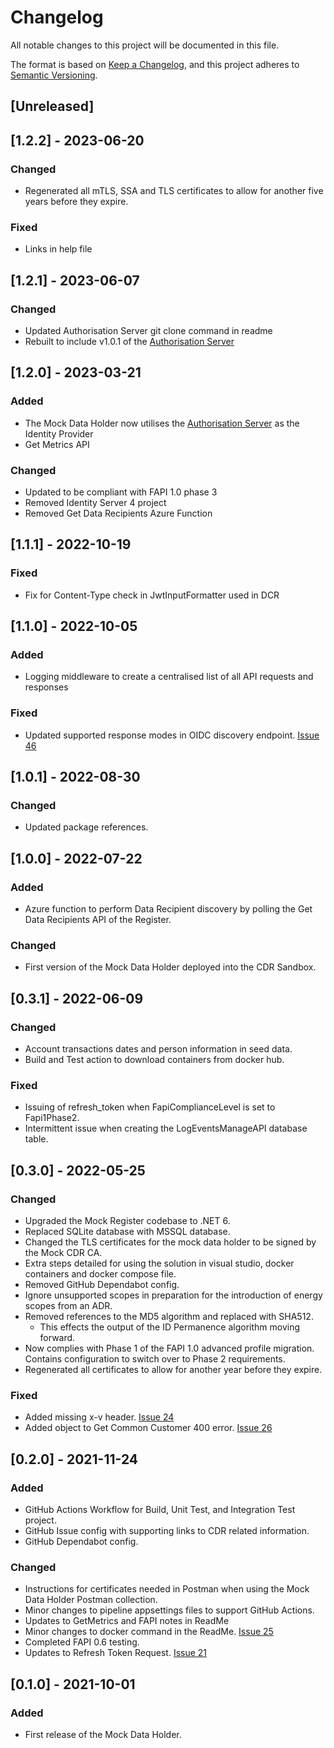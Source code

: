 # Changelog
All notable changes to this project will be documented in this file.

The format is based on [Keep a Changelog](https://keepachangelog.com/en/1.0.0/),
and this project adheres to [Semantic Versioning](https://semver.org/spec/v2.0.0.html).


## [Unreleased]

## [1.2.2] - 2023-06-20
### Changed
- Regenerated all mTLS, SSA and TLS certificates to allow for another five years before they expire.

### Fixed
- Links in help file

## [1.2.1] - 2023-06-07
### Changed
- Updated Authorisation Server git clone command in readme
- Rebuilt to include v1.0.1 of the [Authorisation Server](https://github.com/ConsumerDataRight/authorisation-server)

## [1.2.0] - 2023-03-21
### Added
- The Mock Data Holder now utilises the [Authorisation Server](https://github.com/ConsumerDataRight/authorisation-server) as the Identity Provider
- Get Metrics API

### Changed 
- Updated to be compliant with FAPI 1.0 phase 3
- Removed Identity Server 4 project
- Removed Get Data Recipients Azure Function

## [1.1.1] - 2022-10-19
### Fixed
- Fix for Content-Type check in JwtInputFormatter used in DCR

## [1.1.0] - 2022-10-05
### Added
- Logging middleware to create a centralised list of all API requests and responses

### Fixed
- Updated supported response modes in OIDC discovery endpoint. [Issue 46](https://github.com/ConsumerDataRight/mock-data-holder/issues/46)

## [1.0.1] - 2022-08-30
### Changed
- Updated package references.

## [1.0.0] - 2022-07-22
### Added
- Azure function to perform Data Recipient discovery by polling the Get Data Recipients API of the Register.

### Changed
- First version of the Mock Data Holder deployed into the CDR Sandbox.

## [0.3.1] - 2022-06-09
### Changed
- Account transactions dates and person information in seed data.
- Build and Test action to download containers from docker hub.

### Fixed
- Issuing of refresh_token when FapiComplianceLevel is set to Fapi1Phase2.
- Intermittent issue when creating the LogEventsManageAPI database table.

## [0.3.0] - 2022-05-25
### Changed
- Upgraded the Mock Register codebase to .NET 6.
- Replaced SQLite database with MSSQL database.
- Changed the TLS certificates for the mock data holder to be signed by the Mock CDR CA.
- Extra steps detailed for using the solution in visual studio, docker containers and docker compose file.
- Removed GitHub Dependabot config.
- Ignore unsupported scopes in preparation for the introduction of energy scopes from an ADR.
- Removed references to the MD5 algorithm and replaced with SHA512.
	- This effects the output of the ID Permanence algorithm moving forward.
- Now complies with Phase 1 of the FAPI 1.0 advanced profile migration. Contains configuration to switch over to Phase 2 requirements.
- Regenerated all certificates to allow for another year before they expire.

### Fixed
- Added missing x-v header. [Issue 24](https://github.com/ConsumerDataRight/mock-data-holder/issues/24)
- Added object to Get Common Customer 400 error. [Issue 26](https://github.com/ConsumerDataRight/mock-data-holder/issues/26)

## [0.2.0] - 2021-11-24
### Added
- GitHub Actions Workflow for Build, Unit Test, and Integration Test project. 
- GitHub Issue config with supporting links to CDR related information. 
- GitHub Dependabot config. 

### Changed
- Instructions for certificates needed in Postman when using the Mock Data Holder Postman collection. 
- Minor changes to pipeline appsettings files to support GitHub Actions.
- Updates to GetMetrics and FAPI notes in ReadMe
- Minor changes to docker command in the ReadMe. [Issue 25](https://github.com/ConsumerDataRight/mock-data-holder/issues/25)
- Completed FAPI 0.6 testing.
- Updates to Refresh Token Request. [Issue 21](https://github.com/ConsumerDataRight/mock-data-holder/issues/21)

## [0.1.0] - 2021-10-01

### Added
- First release of the Mock Data Holder.

